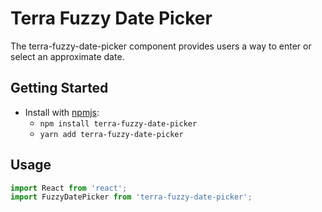 # Terra Fuzzy Date Picker

The terra-fuzzy-date-picker component provides users a way to enter or select an approximate date.

## Getting Started

- Install with [npmjs](https://www.npmjs.com):
  - `npm install terra-fuzzy-date-picker`
  - `yarn add terra-fuzzy-date-picker`

## Usage
```jsx
import React from 'react';
import FuzzyDatePicker from 'terra-fuzzy-date-picker';


```
